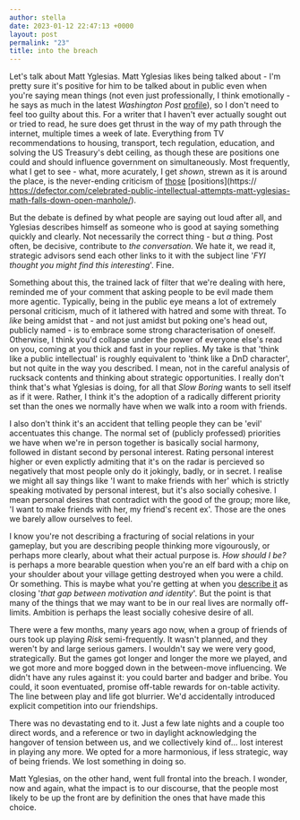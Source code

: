 ```yaml
---
author: stella
date: 2023-01-12 22:47:13 +0000
layout: post
permalink: "23"
title: into the breach
---
```



Let's talk about Matt Yglesias. Matt Yglesias likes being talked about - I'm pretty sure it's positive for him to be talked about in public even when you're saying mean things (not even just professionally, I think emotionally - he says as much in the latest *Washington Post* [profile](https://www.washingtonpost.com/lifestyle/2023/01/11/matt-yglesias-slow-boring-in-bidens-washington/)), so I don't need to feel too guilty about this. For a writer that I haven't ever actually sought out or tried to read, he sure does get thrust in the way of my path through the internet, multiple times a week of late. Everything from TV recommendations to housing, transport, tech regulation, education, and solving the US Treasury's debt ceiling, as though these are positions one could and should influence government on simultaneously. Most frequently, what I get to see - what, more acurately, I get *shown*, strewn as it is around the place, is the never-ending criticism of [those](https://twitter.com/ExileGrimm/status/1612959157212135425) [positions](https:// https://defector.com/celebrated-public-intellectual-attempts-matt-yglesias-math-falls-down-open-manhole/).

But the debate is defined by what people are saying out loud after all, and Yglesias describes himself as someone who is good at saying something quickly and clearly. Not necessarily the correct thing - but *a* thing. Post often, be decisive, contribute to *the conversation.* We hate it, we read it, strategic advisors send each other links to it with the subject line '*FYI thought you might find this interesting*'. Fine.  

Something about this, the trained lack of filter that we're dealing with here, reminded me of your comment that asking people to be evil made them more agentic. Typically, being in the public eye means a lot of extremely personal criticism, much of it lathered with hatred and some with threat. To *like* being amidst that - and not just amidst but poking one's head out, publicly named - is to embrace some strong characterisation of oneself. Otherwise, I think you'd collapse under the power of everyone else's read on you, coming at you thick and fast in your replies. My take is that 'think like a public intellectual' is roughly equivalent to 'think like a DnD character', but not quite in the way you described. I mean, not in the careful analysis of rucksack contents and thinking about strategic opportunities. I really don't think that's what Yglesias is doing, for all that *Slow Boring* wants to sell itself as if it were. Rather, I think it's the adoption of a radically different priority set than the ones we normally have when we walk into a room with friends.  

I also don't think it's an accident that telling people they can be 'evil' accentuates this change. The normal set of (publicly professed) priorities we have when we're in person together is basically social harmony, followed in distant second by personal interest. Rating personal interest higher or even explictly admiting that it's on the radar is percieved so negatively that most people only do it jokingly, badly, or in secret. I realise we might all say things like 'I want to make friends with her' which is strictly speaking motivated by personal interest, but it's also socially cohesive. I mean personal desires that contradict with the good of the group; more like, 'I want to make friends with her, my friend's recent ex'. Those are the ones we barely allow ourselves to feel.  

I know you're not describing a fracturing of social relations in your gameplay, but you are describing people thinking more vigourously, or perhaps more clearly, about what their actual purpose is. *How should I be?* is perhaps a more bearable question when you're an elf bard with a chip on your shoulder about your village getting destroyed when you were a child. Or something. This is maybe what you're getting at when you [describe it](https://angst.blog/22) as closing '*that gap between motivation and identity*'. But the point is that many of the things that we may want to be in our real lives are normally off-limits. Ambition is perhaps the least socially cohesive desire of all.  

There were a few months, many years ago now, when a group of friends of ours took up playing *Risk* semi-frequently. It wasn't planned, and they weren't by and large serious gamers. I wouldn't say we were very good, strategically. But the games got longer and longer the more we played, and we got more and more bogged down in the between-move influencing. We didn't have any rules against it: you could barter and badger and bribe. You could, it soon eventuated, promise off-table rewards for on-table activity. The line between play and life got blurrier. We'd accidentally introduced explicit competition into our friendships.

There was no devastating end to it. Just a few late nights and a couple too direct words, and a reference or two in daylight acknowledging the hangover of tension between us, and we collectively kind of... lost interest in playing any more. We opted for a more harmonious, if less strategic, way of being friends. We lost something in doing so.  

Matt Yglesias, on the other hand, went full frontal into the breach. I wonder, now and again, what the impact is to our discourse, that the people most likely to be up the front are by definition the ones that have made this choice.  
  
